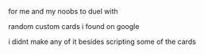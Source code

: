 for me and my noobs to duel with

random custom cards i found on google

i didnt make any of it besides scripting some of the cards

